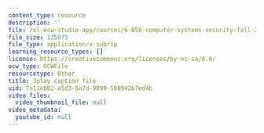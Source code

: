 ```yaml
---
content_type: resource
description: ''
file: /ol-ocw-studio-app/courses/6-858-computer-systems-security-fall-2014/7e11e002a5d35a7d9099500942b7ed4b_YTWXAFJf8bw.vtt
file_size: 125975
file_type: application/x-subrip
learning_resource_types: []
license: https://creativecommons.org/licenses/by-nc-sa/4.0/
ocw_type: OCWFile
resourcetype: Other
title: 3play caption file
uid: 7e11e002-a5d3-5a7d-9099-500942b7ed4b
video_files:
  video_thumbnail_file: null
video_metadata:
  youtube_id: null
---
```

